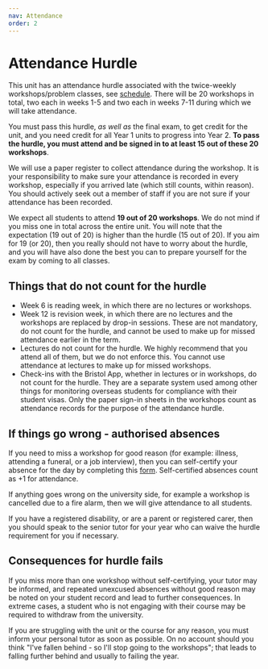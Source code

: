 ```yaml
---
nav: Attendance
order: 2
---
```


# Attendance Hurdle

This unit has an attendance hurdle associated with the twice-weekly workshops/problem classes, see [schedule](schedule.md). There will be 20 workshops in total, two each in weeks 1-5 and two each in weeks 7-11 during which we will take attendance.

You must pass this hurdle, _as well as_ the final exam, to get credit for the unit, and you need credit for all Year 1 units to progress into Year 2.
**To pass the hurdle, you must attend and be signed in to at least 15 out of these 20 workshops**. 

We will use a paper register to collect attendance during the workshop. It is your responsibility to make sure your attendance is recorded in every workshop, especially if you arrived late (which still counts, within reason). You should actively seek out a member of staff if you are not sure if your attendance has been recorded.


<!-- To sign in to a workshop, **you must have your UCard (university ID card) with you**. Under university rules, you must have this with you at all times on campus anyway, so bringing it to the workshops is no extra effort. Sign-ins will happen by university staff checking your ID cards and then marking you as present on paper sheets. -->

We expect all students to attend **19 out of 20 workshops**. We do not mind if you miss one in total across the entire unit. You will note that the expectation (19 out of 20) is higher than the hurdle (15 out of 20). If you aim for 19 (or 20), then you really should not have to worry about the hurdle, and you will have also done the best you can to prepare yourself for the exam by coming to all classes. 
<!-- You will get no sympathy if you attend only 14 workshops and argue that you almost met the hurdle, as you did not come close to the expected 19. -->


<!-- Some workshops are in-class tests. For these, you get attendance by both getting signed in as usual, and completing the test and handing in your answer sheet. It does not matter how well or badly you do on the test - you do not need to pass the test to get attendance. -->

## Things that do not count for the hurdle

  - Week 6 is reading week, in which there are no lectures or workshops.
  - Week 12 is revision week, in which there are no lectures and the workshops are replaced by drop-in sessions. These are not mandatory, do not count for the hurdle, and cannot be used to make up for missed attendance earlier in the term.
  - Lectures do not count for the hurdle. We highly recommend that you attend all of them, but we do not enforce this. You cannot use attendance at lectures to make up for missed workshops.
  - Check-ins with the Bristol App, whether in lectures or in workshops, do not count for the hurdle. They are a separate system used among other things for monitoring overseas students for compliance with their student visas. Only the paper sign-in sheets in the workshops count as attendance records for the purpose of the attendance hurdle.

## If things go wrong - authorised absences

If you need to miss a workshop for good reason (for example: illness, attending a funeral, or a job interview), then you can self-certify your absence for the day by completing this [form](https://forms.office.com/e/UqDgH2CmMu). Self-certified absences count as +1 for attendance.

If anything goes wrong on the university side, for example a workshop is cancelled due to a fire alarm, then we will give attendance to all students.

If you have a registered disability, or are a parent or registered carer, then you should speak to the senior tutor for your year who can waive the hurdle requirement for you if necessary.

## Consequences for hurdle fails

If you miss more than one workshop without self-certifying, your tutor may be informed, and repeated unexcused absences without good reason may be noted on your student record and lead to further consequences. In extreme cases, a student who is not engaging with their course may be required to withdraw from the university.

<!-- In past years, there have been cases where missing attendance hurdles was one of several factors that led to students being required to withdraw from the university without a degree. These were extreme cases (and the students involved also failed other units), but they do show that we take the hurdle seriously. -->

If you are struggling with the unit or the course for any reason, you must inform your personal tutor as soon as possible. On no account should you think "I've fallen behind - so I'll stop going to the workshops"; that leads to falling further behind and usually to failing the year.